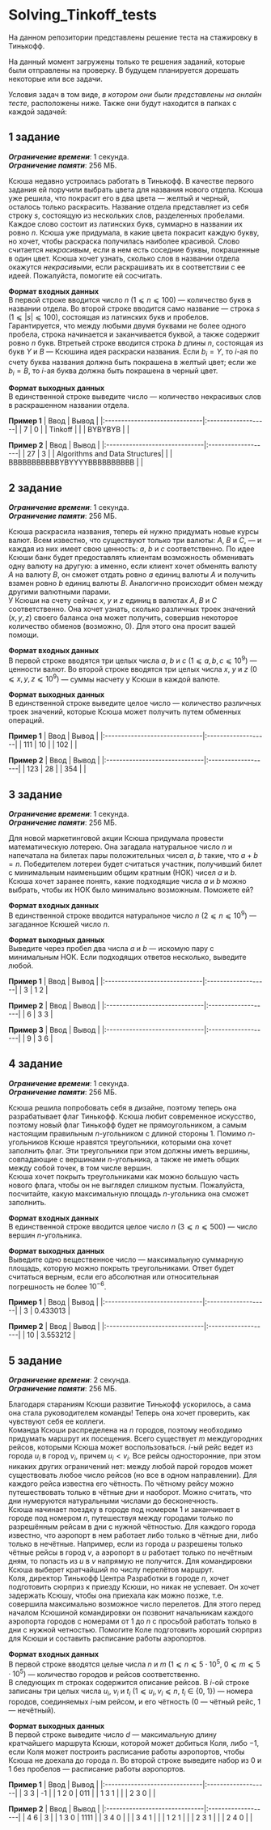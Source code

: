 # Solving_Tinkoff_tests

На данном репозитории представлены решение теста на стажировку в Тинькофф. 

На данный момент загружены только те решения заданий, которые были отправлены на проверку.
В будущем планируется дорешать некоторые или все задачи.

Условия задач в том виде, *в котором они были представлены на онлайн тесте*, расположены ниже. Также они будут находится в папках с каждой задачей:

## 1 задание

***Ограничение времени***: 1 секунда.  
***Ограничение памяти***: 256 МБ.

Ксюша недавно устроилась работать в Тинькофф. В качестве первого задания ей поручили выбрать цвета для названия нового отдела. Ксюша уже решила, что покрасит его в два цвета — желтый и черный, осталось только раскрасить.
Название отдела представляет из себя строку $s$, состоящую из нескольких слов, разделенных пробелами. Каждое слово состоит из латинских букв, суммарно в названии их ровно $n$.
Ксюша уже придумала, в какие цвета покрасит каждую букву, но хочет, чтобы раскраска получилась наиболее красивой. Слово считается *некрасивым*, если в нем есть соседние буквы, покрашенные в один цвет.
Ксюша хочет узнать, сколько слов в названии отдела окажутся *некрасивыми*, если раскрашивать их в соответствии с ее идеей. Пожалуйста, помогите ей сосчитать.

**Формат входных данных**  
В первой строке вводится число $n$ $(1 ⩽ n ⩽ 100)$ — количество букв в названии отдела.
Во второй строке вводится само название — строка $s$ $(1 ⩽ |s| ⩽ 100)$, состоящая из латинских букв и пробелов. Гарантируется, что между любыми двумя буквами не более одного пробела, строка начинается и заканчивается буквой, а также содержит ровно $n$ букв.
Втретьей строке вводится строка $b$ длины $n$, состоящая из букв $Y$ и $B$ — Ксюшина идея раскраски названия. Если $b_{i} = Y$, то $i$-ая по счету буква названия должна быть покрашена в желтый цвет; если
же $b_{i} = B$, то $i$-ая буква должна быть покрашена в черный цвет.

**Формат выходных данных**  
В единственной строке выведите число — количество некрасивых слов в раскрашенном названии отдела.

**Пример 1**
| Ввод                          | Вывод              |
|:------------------------------|:-------------------|
| 7                             | 0                  |
| Tinkoff                       |                    |
| BYBYBYB                       |                    |

**Пример 2**
| Ввод                          | Вывод              |
|:------------------------------|:-------------------|
| 27                            | 3                  |
| Algorithms and Data Structures|                    |
| BBBBBBBBBBBYBYYYYBBBBBBBBBВ   |                    |

## 2 задание

***Ограничение времени***: 1 секунда.  
***Ограничение памяти***: 256 МБ.

Ксюша раскрасила названия, теперь ей нужно придумать новые курсы валют.
Всем известно, что существуют только три валюты: $A$, $B$ и $C$, — и каждая из них имеет свою ценность: $a$, $b$ и $c$ соответственно. По идее Ксюши банк будет предоставлять клиентам возможность обменивать одну валюту на другую: а именно, если клиент хочет обменять валюту $A$ на валюту $B$, он сможет отдать ровно $a$ единиц валюты $A$ и получить взамен ровно $b$ единиц валюты $B$. Аналогично происходит обмен между другими валютными парами.  
У Ксюши на счету сейчас $x$, $y$ и $z$ единиц в валютах $A$, $B$ и $C$ соответственно. Она хочет узнать, сколько различных троек значений $(x, y, z)$ своего баланса она может получить, совершив некоторое количество обменов (возможно, 0). Для этого она просит вашей помощи.

**Формат входных данных**  
В первой строке вводятся три целых числа $a$, $b$ и $c$ $(1 ⩽ a, b, c ⩽ 10^9)$ — ценности валют. Во второй строке вводятся три целых числа $x$, $y$ и $z$ $(0 ⩽ x, y, z ⩽ 10^9)$ — суммы насчету у Ксюши в каждой валюте.

**Формат выходных данных**  
В единственной строке выведите целое число — количество различных троек значений, которые Ксюша может получить путем обменных операций.

**Пример 1**
| Ввод                          | Вывод              |
|:------------------------------|:-------------------|
| 111                           | 10                 |
| 102                           |                    |

**Пример 2**
| Ввод                          | Вывод              |
|:------------------------------|:-------------------|
| 123                           | 28                 |
| 354                           |                    |

## 3 задание

***Ограничение времени***: 1 секунда.  
***Ограничение памяти***: 256 МБ.

Для новой маркетинговой акции Ксюша придумала провести математическую лотерею. Она загадала натуральное число $n$ и напечатала на билетах пары положительных чисел $a$, $b$ такие, что $a + b = n$. Победителем лотереи будет считаться участник, получивший билет с минимальным наименьшим общим кратным (НОК) чисел $a$ и $b$.  
Ксюша хочет заранее понять, какие подходящие числа $a$ и $b$ можно выбрать, чтобы их НОК было минимально возможным. Поможете ей?

**Формат входных данных**  
В единственной строке вводится натуральное число $n$ $(2 ⩽ n ⩽ 10^9)$ — загаданное Ксюшей число $n$.

**Формат выходных данных**  
Выведите через пробел два числа $a$ и $b$ — искомую пару с минимальным НОК. Если подходящих ответов несколько, выведите любой.

**Пример 1**
| Ввод                          | Вывод              |
|:------------------------------|:-------------------|
| 3                             | 1 2                |

**Пример 2**
| Ввод                          | Вывод              |
|:------------------------------|:-------------------|
| 6                             | 3 3                |

**Пример 3**
| Ввод                          | Вывод              |
|:------------------------------|:-------------------|
| 9                             | 3 6                |

## 4 задание

***Ограничение времени***: 1 секунда.  
***Ограничение памяти***: 256 МБ.

Ксюша решила попробовать себя в дизайне, поэтому теперь она разрабатывает флаг Тинькофф. Ксюша любит современное искусство, поэтому новый флаг Тинькофф будет не прямоугольником, а самым настоящим правильным $n$-угольником с длиной стороны 1. Помимо $n$-угольников Ксюше нравятся треугольники, которыми она хочет заполнить флаг. Эти треугольники при этом должны иметь вершины, совпадающие с вершинами $n$-угольника, а также не иметь общих между собой точек, в том числе вершин.  
Ксюша хочет покрыть треугольниками как можно большую часть нового флага, чтобы он не выглядел слишком пустым. Пожалуйста, посчитайте, какую максимальную площадь $n$-угольника она сможет заполнить.

**Формат входных данных**  
В единственной строке вводится целое число $n$ $(3 ⩽ n ⩽ 500)$ — число вершин $n$-угольника.

**Формат выходных данных**  
Выведите одно вещественное число — максимальную суммарную площадь, которую можно покрыть
треугольниками. Ответ будет считаться верным, если его абсолютная или относительная
погрешность не более $10^{-6}$.

**Пример 1**
| Ввод                          | Вывод              |
|:------------------------------|:-------------------|
| 3                             | 0.433013           |

**Пример 2**
| Ввод                          | Вывод              |
|:------------------------------|:-------------------|
| 10                            | 3.553212           |

## 5 задание

***Ограничение времени***: 2 секунда.  
***Ограничение памяти***: 256 МБ.

Благодаря стараниям Ксюши развитие Тинькофф ускорилось, а сама она стала руководителем команды! Теперь она хочет проверить, как чувствуют себя ее коллеги.  
Команда Ксюши распределена на $n$ городов, поэтому необходимо придумать маршрут их посещения. Всего существует $m$ междугородних рейсов, которыми Ксюша может воспользоваться. $i$-ый рейс ведет из города $u_{i}$ в город $v_{i}$, причем $u_{i} < v_{i}$. Все рейсы односторонние, при этом никаких других ограничений нет: между любой парой городов может существовать любое число рейсов (но все в одном направлении). Для каждого рейса известна его чётность. По чётному рейсу можно путешествовать только в чётные дни и наоборот. Можно считать, что дни нумеруются натуральными числами до бесконечность.  
Ксюша начинает поездку в городе под номером 1 и заканчивает в городе под номером $n$, путешествуя между городами только по разрешённым рейсам в дни с нужной чётностью. Для каждого города известно, что аэропорт в нем работает либо только в чётные дни, либо только в нечётные. Например, если из города $u$ разрешены только чётные рейсы в город $v$, а аэропорт в $u$ работает только по нечётным дням, то попасть из $u$ в $v$ напрямую не получится. Для командировки Ксюша выберет кратчайший по числу перелётов маршрут.  
Коля, директор Тинькофф Центра Разработки в городе $n$, хочет подготовить сюрприз к приезду Ксюши, но никак не успевает. Он хочет задержать Ксюшу, чтобы она приехала как можно позже, т.е. совершила максимально возможное число перелетов. Для этого перед началом Ксюшиной командировки он позвонит начальникам каждого аэропорта городов с номерами от 1 до $n$ с просьбой работать только в дни с нужной четностью. Помогите Коле подготовить хороший сюрприз для Ксюши и составить расписание работы аэропортов.

**Формат входных данных**  
В первой строке вводятся целые числа $n$ и $m$ $(1 ⩽ n ⩽ 5 \cdot 10^5,$ $0 ⩽ m ⩽ 5 \cdot 10^5)$ — количество городов и рейсов соответственно.  
В следующих m строках содержится описание рейсов. В $i$-ой строке записаны три целых числа $u_{i}$, $v_{i}$ и $t_i$ $(1 ⩽ u_{i}, v_{i} ⩽ n,$ $t_{i}$ $∈$ {0, 1}) — номера городов, соединяемых $i$-ым рейсом, и его чётность (0 — чётный рейс, 1 — нечётный).

**Формат выходных данных**  
В первой строке выведите число $d$ — максимальную длину кратчайшего маршрута Ксюши, которой может добиться Коля, либо $-1$, если Коля может построить расписание работы аэропортов, чтобы Ксюша не доехала до города $n$.  Во второй строке выведите набор из 0 и 1 без пробелов — расписание работы аэропортов.

**Пример 1**
| Ввод                          | Вывод              |
|:------------------------------|:-------------------|
| 3 3                           | -1                 |
| 1 2 0                         | 011                |
| 1 3 1                         |                    |
| 2 3 0                         |                    |

**Пример 2**
| Ввод                          | Вывод              |
|:------------------------------|:-------------------|
| 4 6                           | 3                  |
| 1 3 0                         | 1111               |
| 3 4 0                         |                    |
| 3 4 1                         |                    |
| 1 2 1                         |                    |
| 2 3 1                         |                    |
| 2 4 0                         |                    |